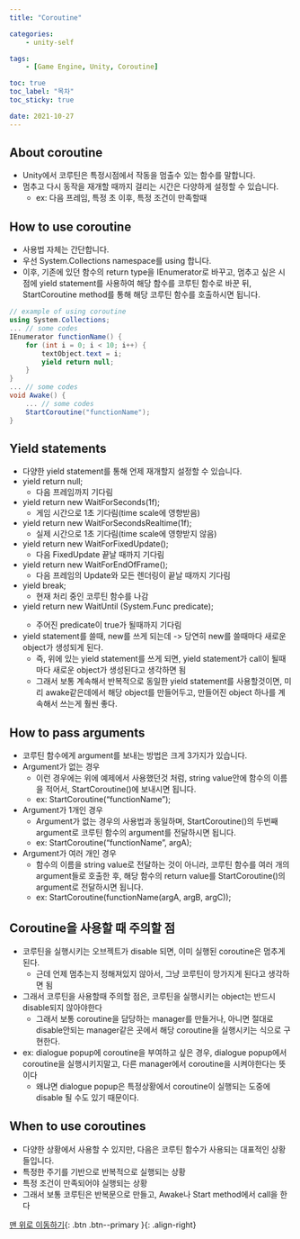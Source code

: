 ```yaml
---
title: "Coroutine"

categories:
    - unity-self

tags:
    - [Game Engine, Unity, Coroutine]

toc: true
toc_label: "목차"
toc_sticky: true

date: 2021-10-27
---
```


## About coroutine
- Unity에서 코루틴은 특정시점에서 작동을 멈출수 있는 함수를 말합니다.
- 멈추고 다시 동작을 재개할 때까지 걸리는 시간은 다양하게 설정할 수 있습니다.
    - ex: 다음 프레임, 특정 초 이후, 특정 조건이 만족할때

## How to use coroutine
- 사용법 자체는 간단합니다.
- 우선 System.Collections namespace를 using 합니다.
- 이후, 기존에 있던 함수의 return type을 IEnumerator로 바꾸고, 멈추고 싶은 시점에 yield statement를 사용하여 해당 함수를 코루틴 함수로 바꾼 뒤, StartCoroutine method를 통해 해당 코루틴 함수를 호출하시면 됩니다.
``` c#
// example of using coroutine
using System.Collections;
... // some codes
IEnumerator functionName() {
    for (int i = 0; i < 10; i++) {
        textObject.text = i;
        yield return null;
    }
}
... // some codes
void Awake() {
    ... // some codes
    StartCoroutine("functionName");
}
```

## Yield statements
- 다양한 yield statement를 통해 언제 재개할지 설정할 수 있습니다.
- yield return null;
    - 다음 프레임까지 기다림
- yield return new WaitForSeconds(1f);
    - 게임 시간으로 1초 기다림(time scale에 영향받음)
- yield return new WaitForSecondsRealtime(1f);
    - 실제 시간으로 1초 기다림(time scale에 영향받지 않음)
- yield return new WaitForFixedUpdate();
    - 다음 FixedUpdate 끝날 때까지 기다림
- yield return new WaitForEndOfFrame();
    - 다음 프레임의 Update와 모든 렌더링이 끝날 때까지 기다림
- yield break;
    - 현재 처리 중인 코루틴 함수를 나감
- yield return new WaitUntil (System.Func<Bool> predicate);
    - 주어진 predicate이 true가 될때까지 기다림
- yield statement를 쓸때, new를 쓰게 되는데 -> 당연히 new를 쓸때마다 새로운 object가 생성되게 된다.
    - 즉, 위에 있는 yield statement를 쓰게 되면, yield statement가 call이 될때마다 새로운 object가 생성된다고 생각하면 됨
    - 그래서 보통 계속해서 반복적으로 동일한 yield statement를 사용할것이면, 미리 awake같은데에서 해당 object를 만들어두고, 만들어진 object 하나를 계속해서 쓰는게 훨씬 좋다.

## How to pass arguments
- 코루틴 함수에게 argument를 보내는 방법은 크게 3가지가 있습니다.
- Argument가 없는 경우
    - 이런 경우에는 위에 예제에서 사용했던것 처럼, string value안에 함수의 이름을 적어서, StartCoroutine()에 보내시면 됩니다.
    - ex: StartCoroutine(“functionName”);
- Argument가 1개인 경우
    - Argument가 없는 경우의 사용법과 동일하며, StartCoroutine()의 두번째 argument로 코루틴 함수의 argument를 전달하시면 됩니다.
    - ex: StartCoroutine(“functionName”, argA);
- Argument가 여러 개인 경우
    - 함수의 이름을 string value로 전달하는 것이 아니라, 코루틴 함수를 여러 개의 argument들로 호출한 후, 해당 함수의 return value를 StartCoroutine()의 argument로 전달하시면 됩니다.
    - ex: StartCoroutine(functionName(argA, argB, argC));

## Coroutine을 사용할 때 주의할 점
- 코루틴을 실행시키는 오브젝트가 disable 되면, 이미 실행된 coroutine은 멈추게된다.
    - 근데 언제 멈추는지 정해져있지 않아서, 그냥 코루틴이 망가지게 된다고 생각하면 됨
- 그래서 코루틴을 사용할때 주의할 점은, 코루틴을 실행시키는 object는 반드시 disable되지 않아야한다
    - 그래서 보통 coroutine을 담당하는 manager를 만들거나, 아니면 절대로 disable안되는 manager같은 곳에서 해당 coroutine을 실행시키는 식으로 구현한다.
- ex: dialogue popup에 coroutine을 부여하고 싶은 경우, dialogue popup에서 coroutine을 실행시키지말고, 다른 manager에서 coroutine을 시켜야한다는 뜻이다
    - 왜냐면 dialogue popup은 특정상황에서 coroutine이 실행되는 도중에 disable 될 수도 있기 때문이다.

## When to use coroutines
- 다양한 상황에서 사용할 수 있지만, 다음은 코루틴 함수가 사용되는 대표적인 상황들입니다.
- 특정한 주기를 기반으로 반복적으로 실행되는 상황
- 특정 조건이 만족되어야 실행되는 상황
- 그래서 보통 코루틴은 반복문으로 만들고, Awake나 Start method에서 call을 한다

[맨 위로 이동하기](#){: .btn .btn--primary }{: .align-right}